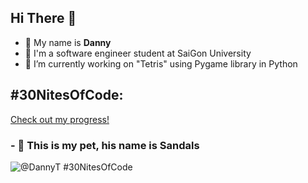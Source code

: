 ## Hi There 👋

- 🌱 My name is **Danny**
- 🔭 I'm a software engineer student at SaiGon University
- 🔨 I’m currently working on "Tetris" using Pygame library in Python

## #30NitesOfCode:
[Check out my progress!](https://www.codedex.io/@DannyT/30-nites-of-code)

### - 🐾 This is my pet, his name is **Sandals**

![@DannyT #30NitesOfCode](https://www.codedex.io/api/petStatus?user=DannyT)

<!--
**DannyTheKO/DannyTheKO** is a ✨ _special_ ✨ repository because its `README.md` (this file) appears on your GitHub profile.

Here are some ideas to get you started:

- 🔭 I’m currently working on ...
- 🌱 I’m currently learning ...
- 👯 I’m looking to collaborate on ...
- 🤔 I’m looking for help with ...
- 💬 Ask me about ...
- 📫 How to reach me: ...
- 😄 Pronouns: ...
- ⚡ Fun fact: ...
-->

